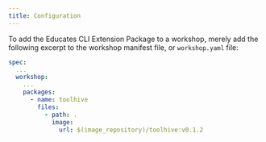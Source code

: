 ```yaml
---
title: Configuration
---
```


To add the Educates CLI Extension Package to a workshop,
merely add the following excerpt to the workshop manifest file,
or `workshop.yaml` file:

```yaml
spec:
  ...
  workshop:
    ...
    packages:
      - name: toolhive
        files:
          - path: .
            image:
              url: $(image_repository)/toolhive:v0.1.2
```
